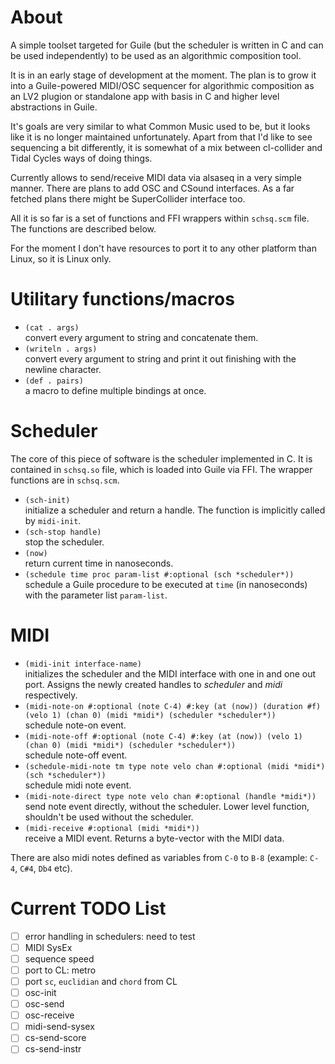 # About

A simple toolset targeted for Guile (but the scheduler is written in C and can be used independently)
to be used as an algorithmic composition tool.

It is in an early stage of development at the moment. The plan is to grow it into a Guile-powered MIDI/OSC sequencer for algorithmic composition as an
LV2 plugion or standalone app with basis in C and higher level abstractions in Guile.

It's goals are very similar to what Common Music used to be, but it looks like it is no longer maintained unfortunately.
Apart from that I'd like to see sequencing a bit differently,
it is somewhat of a mix between cl-collider and Tidal Cycles ways of doing things.

Currently allows to send/receive MIDI data via alsaseq in a very simple manner.
There are plans to add OSC and CSound interfaces.
As a far fetched plans there might be SuperCollider interface too.

All it is so far is a set of functions and FFI wrappers within `schsq.scm` file. The functions are described below.

For the moment I don't have resources to port it to any other platform than Linux, so it is Linux only.

# Utilitary functions/macros

- `(cat . args)`  
convert every argument to string and concatenate them.
- `(writeln . args)`  
convert every argument to string and print it out finishing with the newline character.
- `(def . pairs)`  
a macro to define multiple bindings at once.

# Scheduler

The core of this piece of software is the scheduler implemented in C. It is contained in `schsq.so` file, which is loaded into Guile via FFI.
The wrapper functions are in `schsq.scm`.

- `(sch-init)`  
initialize a scheduler and return a handle. The function is implicitly called by `midi-init`.
- `(sch-stop handle)`  
stop the scheduler.
- `(now)`  
return current time in nanoseconds.
- `(schedule time proc param-list #:optional (sch *scheduler*))`  
schedule a Guile procedure to be executed at `time` (in nanoseconds) with the parameter list `param-list`.

# MIDI

- `(midi-init interface-name)`  
initializes the scheduler and the MIDI interface with one in and one out port. Assigns the newly created
handles to *scheduler* and *midi* respectively.
- `(midi-note-on #:optional (note C-4) #:key (at (now)) (duration #f) (velo 1) (chan 0) (midi *midi*) (scheduler *scheduler*))`  
schedule note-on event.
- `(midi-note-off #:optional (note C-4) #:key (at (now)) (velo 1) (chan 0) (midi *midi*) (scheduler *scheduler*))`  
schedule note-off event.
- `(schedule-midi-note tm type note velo chan #:optional (midi *midi*) (sch *scheduler*))`  
schedule midi note event.
- `(midi-note-direct type note velo chan #:optional (handle *midi*))`  
send note event directly, without the scheduler.
Lower level function, shouldn't be used without the scheduler.
- `(midi-receive #:optional (midi *midi*))`  
receive a MIDI event. Returns a byte-vector with the MIDI data.

There are also midi notes defined as variables from `C-0` to `B-8` (example: `C-4`, `C#4`, `Db4` etc).

# Current TODO List

- [ ] error handling in schedulers: need to test
- [ ] MIDI SysEx
- [ ] sequence speed
- [ ] port to CL: metro
- [ ] port `sc`, `euclidian` and `chord` from CL
- [ ] osc-init
- [ ] osc-send
- [ ] osc-receive
- [ ] midi-send-sysex
- [ ] cs-send-score
- [ ] cs-send-instr
